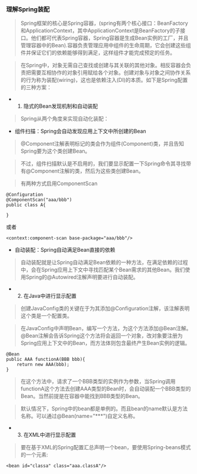 ### 理解Spring装配

> Spring框架的核心是Spring容器，(spring有两个核心接口：BeanFactory和ApplicationContext，其中ApplicationContext是BeanFactory的子接口。他们都可代表Spring容器，Spring容器是生成Bean实例的工厂，并且管理容器中的Bean).容器负责管理应用中组件的生命周期，它会创建这些组件并保证它们的依赖能够得到满足，这样组件才能完成预定的任务。

> 在Spring中，对象无需自己查找或创建与其关联的其他对象。相反容器会负责把需要互相协作的对象引用赋给各个对象。创建对象与对象之间协作关系的行为称为装配(wiring)，这也是依赖注入(DI)的本质。如下是Spring配置的三种方案：

* 1. 隐式的Bean发现机制和自动装配

> Spring从两个角度来实现自动化装配：

- 组件扫描：Spring会自动发现应用上下文中所创建的Bean

> @Component注解表明标记的类会作为组件(Component)类，并且告知Spring要为这个类创建Bean。

> 不过，组件扫描默认是不启用的，我们要显示配置一下Spring命令其寻找带有@Component注解的类，然后为这些类创建Bean。

> 有两种方式启用ComponentScan

    @Configuration
    @ComponentScan("aaa/bbb")
    public class A{
        
    }
    
或者

    <context:component-scan base-package="aaa/bbb"/>

- 自动装配：Spring自动满足Bean直接的依赖

> 自动装配就是让Spring自动满足Bean依赖的一种方法，在满足依赖的过程中，会在Spring应用上下文中寻找匹配某个Bean需求的其他Bean。我们使用Spring的@Autowired注解声明要进行自动装配。

* 2. 在Java中进行显示配置

> 创建JavaConfig类的关键在于为其添加@Configuration注解，该注解表明这个类是一个配置类。

> 在JavaConfig中声明Bean，编写一个方法，为这个方法添加@Bean注解。@Bean注解会告诉Spring这个方法将会返回一个对象，改对象要注册为Spring应用上下文中的Bean，而方法体则包含最终产生Bean实例的逻辑。

    @Bean
    public AAA functionA(BBB bbb){
        return new AAA(bbb);
    }

> 在这个方法中，请求了一个BBB类型的实例作为参数，当Spring调用functionA这个方法去创建AAA类型的Bean时，会自动装配一个BBB类型的Bean。当然前提是在容器中能找到BBB类型的Bean。

> 默认情况下，Spring中的bean都是单例的。而且bean的name默认是方法名称。可以通过@Bean(name="***")自定义名称。

* 3. 在XML中进行显示配置

> 要在基于XML的Spring配置汇总声明一个bean，要使用Spring-beans模式的一个元素:<bean>

    <bean id="classa" class="aaa.classA"/>
